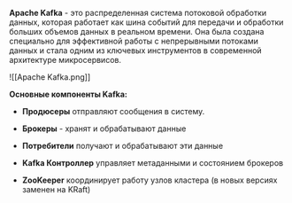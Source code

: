 **Apache Kafka** - это распределенная система потоковой обработки данных, которая работает как шина событий для передачи и обработки больших объемов данных в реальном времени. Она была создана специально для эффективной работы с непрерывными потоками данных и стала одним из ключевых инструментов в современной архитектуре микросервисов.

![[Apache Kafka.png]]

**Основные компоненты Kafka:**

- **Продюсеры**  отправляют сообщения в систему.

- **Брокеры** - хранят и обрабатывают данные
- **Потребители** получают и обрабатывают эти данные
- **Kafka Контроллер** управляет метаданными и состоянием брокеров
- **ZooKeeper** координирует работу узлов кластера (в новых версиях заменен на KRaft)